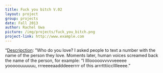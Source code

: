 ```yaml
---
title: Fuck you bitch V.02
layout: project
group: projects
date: Fall 2013
author: Rachel Uwa
picture: /img/projects/fuck_you_bitch.png
project-link: http://www.example.com
---
```

“<a href="http://mrpinkandthepinks.com/fuck-you-bitch-v02">Descripction</a>: "Who do you love? I asked people to text a number with the name of the person they love. Moments later, human voices screamed back the name of the person, for example: “I llllooooovvvvveeeee yooooouuuuuu, rrreeeeaadddeeerrrr of this arrrtttiicclllleeee.”